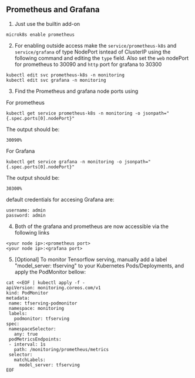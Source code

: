 ## Prometheus and Grafana

1. Just use the builtin add-on
```
microk8s enable prometheus
```
2. For enabling outside access make the `service/prometheus-k8s` and `service/grafana` of type NodePort isntead of ClusterIP using the following command and editing the `type` field. Also set the `web` nodePort for prometheus to 30090 and `http` port for grafana to 30300
```
kubectl edit svc prometheus-k8s -n monitoring
kubectl edit svc grafana -n monitoring
```
3. Find the Prometheus and grafana node ports using

For prometheus
```
kubectl get service prometheus-k8s -n monitoring -o jsonpath="{.spec.ports[0].nodePort}"
```
The output should be:
```
30090% 
```

For Grafana
```
kubectl get service grafana -n monitoring -o jsonpath="{.spec.ports[0].nodePort}"
```
The output should be:
```
30300% 
```


default credentials for accesing Grafana are:
```
username: admin
password: admin
```

4. Both of the grafana and prometheus are now accessible via the following links
```
<your node ip>:<prometheus port>
<your node ip>:<grafana port>
```
  5. [Optional] To monitor Tensorflow serving, manually add a label "model_server: tfserving" to your Kubernetes Pods/Deployments, and apply the  PodMonitor bellow:
 ```
cat <<EOF | kubectl apply -f -
apiVersion: monitoring.coreos.com/v1
kind: PodMonitor
metadata:
  name: tfserving-podmonitor
  namespace: monitoring
  labels:
    podmonitor: tfserving
spec:
  namespaceSelector:
    any: true
  podMetricsEndpoints:
  - interval: 1s
    path: /monitoring/prometheus/metrics
  selector:
    matchLabels:
      model_server: tfserving
EOF
```
